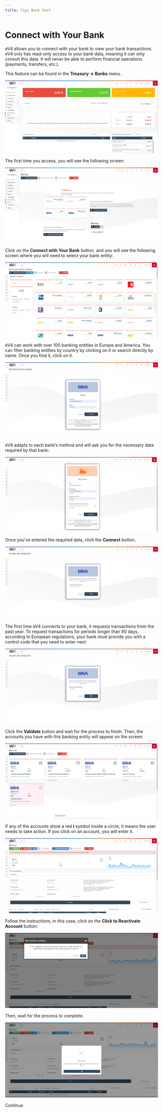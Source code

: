 ```yaml
---
title: Tips Bank Test
---
```


# Connect with Your Bank

eV4 allows you to connect with your bank to view your bank transactions. eV4 only has read-only access to your bank data, meaning it can only consult this data. It will never be able to perform financial operations (payments, transfers, etc.).

This feature can be found in the **Treasury → Banks** menu.

![First Connection](../../../../assets/bancos/tips_bancos01.png)

The first time you access, you will see the following screen:

![Initial Screen](../../../../assets/bancos/tips_bancos02.png)

Click on the **Connect with Your Bank** button, and you will see the following screen where you will need to select your bank entity:

![Bank Entity Selection](../../../../assets/bancos/tips_bancos03.png)

eV4 can work with over 100 banking entities in Europe and America. You can filter banking entities by country by clicking on it or search directly by name. Once you find it, click on it.

![Bank Entity Selection](../../../../assets/bancos/tips_bancos04.png)

eV4 adapts to each bank’s method and will ask you for the necessary data required by that bank:

![Data Entry](../../../../assets/bancos/tips_bancos05.png)

Once you’ve entered the required data, click the **Connect** button.

![Validation and Accounts](../../../../assets/bancos/tips_bancos06.png)

The first time eV4 connects to your bank, it requests transactions from the past year. To request transactions for periods longer than 90 days, according to European regulations, your bank must provide you with a control code that you need to enter next:

![Validation](../../../../assets/bancos/tips_bancos07.png)

Click the **Validate** button and wait for the process to finish. Then, the accounts you have with this banking entity will appear on the screen:

![Bank Accounts](../../../../assets/bancos/tips_bancos08.png)

If any of the accounts show a red **i** symbol inside a circle, it means the user needs to take action. If you click on an account, you will enter it.

![Account Reactivation](../../../../assets/bancos/tips_bancos09.png)

Follow the instructions, in this case, click on the **Click to Reactivate Account** button:

![Account Reactivation](../../../../assets/bancos/tips_bancos10.png)

Then, wait for the process to complete.

![Continue with the process...](../../../../assets/bancos/tips_bancos11.png)

Continue
